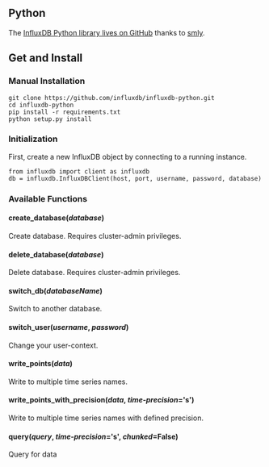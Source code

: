 ## Python

The [InfluxDB Python library lives on GitHub](https://github.com/influxdb/influxdb-python) thanks to [smly](https://github.com/smly).

## Get and Install

### Manual Installation

    git clone https://github.com/influxdb/influxdb-python.git
    cd influxdb-python
    pip install -r requirements.txt 
    python setup.py install

### Initialization

First, create a new InfluxDB object by connecting to a running instance.

    from influxdb import client as influxdb
    db = influxdb.InfluxDBClient(host, port, username, password, database)

### Available Functions

#### create_database(_database_)

Create database. Requires cluster-admin privileges.

#### delete_database(_database_)

Delete database. Requires cluster-admin privileges.

#### switch_db(_databaseName_)

Switch to another database.

#### switch_user(_username_, _password_)

Change your user-context.

#### write_points(_data_)

Write to multiple time series names.

#### write_points_with_precision(_data_, _time-precision_='s')

Write to multiple time series names with defined precision.

#### query(_query_, _time-precision_='s', _chunked_=False)

Query for data
